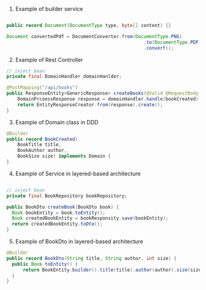 1. Example of builder service
```java

public record Document(DocumentType type, byte[] content) {}

Document convertedPdf = DocumentConverter.from(DocumentType.PNG)
                                                  .to(DocumentType.PDF)
                                                  .convert();
```


2. Example of Rest Controller
```java
// inject bean
private final DomainHandler domainHanlder;

@PostMapping("/api/books")
public ResponseEntity<GenericResponse> createBooks(@Valid @RequestBody BookCreated bookCreated) {
    DomainPrcoessResponse response = domainHandler.handle(bookCreated);
    return EntityResponseCreator.from(response).create();
} 

```

3. Example of Domain class in DDD
```java
@Builder
public record BookCreated(
    BookTitle title,
    BookAuthor author,
    BookSize size) implements Domain {
}

```

4. Example of Service in layered-based architecture
```java

// inject bean
private final BookRepository bookRepository;

public BookDto createBook(BookDto book) {
  Book bookEntity = book.toEntity();
  Book createdBookEntity = bookResponsity.save(bookEntity);
  return createdBookEntity.toDto();
} 
```

5. Example of BookDto in layered-based architecture
```java
@Builder
public record BookDto(String title, String author, int size) {
  public Book toEntity() {
      return BookEntity.builder().title(title).author(author).size(size).build();
  }
}
```
